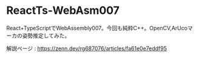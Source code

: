# ReactTs-WebAsm007
React+TypeScriptでWebAssembly007。今回も純粋C++。OpenCV,ArUcoマーカの姿勢推定してみた。

解説ページ : https://zenn.dev/rg687076/articles/fa61e0e7eddf95

